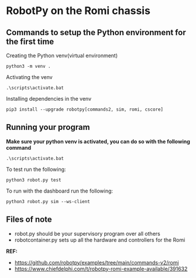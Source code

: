 # RobotPy on the Romi chassis

## Commands to setup the Python environment for the first time
Creating the Python venv(virtual environment)
```dos
python3 -m venv .
```
Activating the venv
```dos
.\scripts\activate.bat
```
Installing dependencies in the venv
```dos
pip3 install --upgrade robotpy[commands2, sim, romi, cscore]
```

## Running your program
**Make sure your python venv is activated, you can do so with the following command**
```dos
.\scripts\activate.bat
```
To test run the following:
```dos
python3 robot.py test
```
To run with the dashboard run the following:
```dos
python3 robot.py sim --ws-client
```

## Files of note
- robot.py should be your supervisory program over all others
- robotcontainer.py sets up all the hardware and controllers for the Romi

**REF:**
- https://github.com/robotpy/examples/tree/main/commands-v2/romi
- https://www.chiefdelphi.com/t/robotpy-romi-example-available/391632